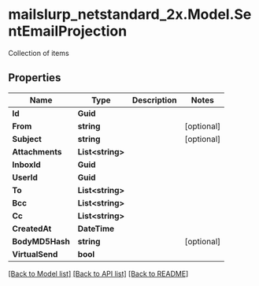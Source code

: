 # mailslurp_netstandard_2x.Model.SentEmailProjection
Collection of items

## Properties

Name | Type | Description | Notes
------------ | ------------- | ------------- | -------------
**Id** | **Guid** |  | 
**From** | **string** |  | [optional] 
**Subject** | **string** |  | [optional] 
**Attachments** | **List&lt;string&gt;** |  | 
**InboxId** | **Guid** |  | 
**UserId** | **Guid** |  | 
**To** | **List&lt;string&gt;** |  | 
**Bcc** | **List&lt;string&gt;** |  | 
**Cc** | **List&lt;string&gt;** |  | 
**CreatedAt** | **DateTime** |  | 
**BodyMD5Hash** | **string** |  | [optional] 
**VirtualSend** | **bool** |  | 

[[Back to Model list]](../README#documentation-for-models) [[Back to API list]](../README#documentation-for-api-endpoints) [[Back to README]](../README)


